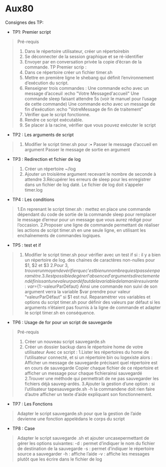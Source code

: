 # Aux80

Consignes des TP:
* TP1: Premier script
>Pré-requis
>   1. Dans le répertoire utilisateur, créer un répertoirebin
>   2. Se déconnecter de la session graphique et se ré-identifier
>   3. Envoyer par en conversation privée la copie d’écran de la commande.
>TP Premier scrip :
>1. Dans ce répertoire créer un fichier timer.sh
>2. Mettre en première ligne le shebang qui définit l’environnement d’exécution du script.
>3. Renseigner trois commandes :
>   Une commande echo avec un message d’acceuil :echo "Votre Messaged'accueil"
>   Une commande sleep faisant attendre 5s (voir le manuel pour l’usage de cette commande)
>   Une commande echo avec un message de fin d’exécution :echo "VotreMessage de fin de traitement"
>4. Vérifier que le script fonctionne.
>5. Rendre ce script exécutable.
>6. Se placer à la racine, vérifier que vous pouvez exécuter le script
* TP2 : Les arguments de script
>1. Modifier le script timer.sh pour :• Passer le message d’accueil en argument
>   Passer le message de sortie en argument
* TP3 : Redirection et fichier de log
>1. Créer un répertoire ~/log
>2. Ajouter un troisième argument recevant le nombre de seconde à attendre
>3.Récupérer les erreurs de sleep pour les enregistrer dans un fichier de log daté.
>Le fichier de log doit s’appeler timer.log
* TP4 : Les conditions
>1.En reprenant le script timer.sh : mettez en place une commande dépendant du code de sortie de
>la commande sleep pour remplacer le message d’erreur pour un message que vous aurez rédigé pour l’occasion.
>2.Proposer une ligne de commande permettant de réaliser les actions de script timer.sh en une seule ligne,
>en utilisant les enchaînements de commandes logiques.
* TP5 : test et if
>1. Modifier le script timer.sh pour vérifier avec un test if si :
>   il y a bien un répertoire de log.
>   des chaines de caractères non-nulles pour $1, $2 et $3
>2.Pour $3, trouver un moyen de vérifier que c’est bien un nombre qui est passé en paramètre.
>3.Il est possible de gérer l’absence d’arguments directement en définissant une valeurpar défaut de la variable
>de la manière suivante :
>   var=${1:-valeurParDéfaut}
>Ainsi une commande non suivi de son argument verra la variable $var prendre pour valeur “valeurParDéfaut” si $1 est nul.
>Reparamétrer vos variables et options du script timer.sh pour définir des valeurs par défaut si les arguments
>n’étaient pas fournis à la ligne de commande et adapter le script timer.sh en conséquence.
* TP6 : Usage de for pour un script de sauvegarde
> Pré-requis
>   1. Créer un nouveau script sauvegarde.sh
>   2. Créer un dossier backup dans le répertoire home de votre utilisateur
>Avec ce script :
>   1.Lister les répertoires du home de l’utilisateur connecté, et si un répertoire bin ou logexiste alors :
>     Afficher un message de sauvegarde précisant quel répertoire est en cours de sauvegarde
>     Copier chaque fichier de ce répertoire et afficher un message pour chaque fichierainsi sauvegardé
>   2.Trouver une méthode qui permettrait de ne pas sauvegarder les fichiers déjà sauveg-ardés.
>   3.Ajouter la gestion d’une option : si l’utilisateur tapesauvegarde.sh -h la commandene doit rien faire d’autre
>   afficher un texte d’aide expliquant son fonctionnement.
* TP7 : Les Fonctions
> Adapter le script sauvegarde.sh pour que la gestion de l’aide devienne une fonction appelédans le corps du script
* TP8 : Case
> Adapter le script sauvegarde .sh et ajouter uncasepermettant de gérer les options suivantes:
>   -d : permet d’indiquer le nom du fichier de destination de la sauvegarde
>   -s : permet d’indiquer le répertoire source a sauvegarder
>   -h : affiche l’aide
>   -v : affiche les messages plutôt que les écrire dans le fichier de log
